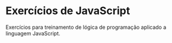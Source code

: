 # Exercícios de JavaScript
Exercícios para treinamento de lógica de programação aplicado a linguagem JavaScript.
